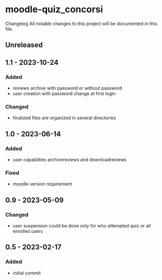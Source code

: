 moodle-quiz_concorsi
=========================

Changelog
All notable changes to this project will be documented in this file.

## Unreleased

## 1.1 - 2023-10-24
### Added
- reviews archive with password or without password
- user creation with password change at first login

### Changed
- finalized files are organized in several directories

## 1.0 - 2023-06-14
### Added
- user capabilties archivereviews and downloadreviews

### Fixed
- moodle version requirement

## 0.9 - 2023-05-09
### Changed
- user suspension could be done only for who attempted quiz or all enrolled users

## 0.5 - 2023-02-17
### Added
- initial commit
